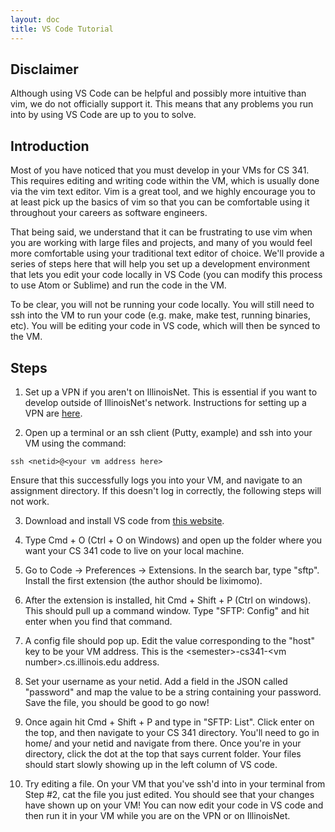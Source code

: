 ```yaml
---
layout: doc
title: VS Code Tutorial
---
```


## Disclaimer
Although using VS Code can be helpful and possibly more intuitive than vim, we do not officially support it. This means that any problems you run into by using VS Code are up to you to solve.

## Introduction

Most of you have noticed that you must develop in your VMs for CS 341. This requires editing and writing code within the VM, which is usually done via the vim text editor. Vim is a great tool, and we highly encourage you to at least pick up the basics of vim so that you can be comfortable using it throughout your careers as software engineers.

That being said, we understand that it can be frustrating to use vim when you are working with large files and projects, and many of you would feel more comfortable using your traditional text editor of choice. We'll provide a series of steps here that will help you set up a development environment that lets you edit your code locally in VS Code (you can modify this process to use Atom or Sublime) and run the code in the VM.

To be clear, you will not be running your code locally. You will still need to ssh into the VM to run your code (e.g. make, make test, running binaries, etc). You will be editing your code in VS code, which will then be synced to the VM.

## Steps

1. Set up a VPN if you aren't on IllinoisNet. This is essential if you want to develop outside of IllinoisNet's network. Instructions for setting up a VPN are [here](https://techservices.illinois.edu/services/virtual-private-networking-vpn/download-and-set-up-the-vpn-client).

2. Open up a terminal or an ssh client (Putty, example) and ssh into your VM using the command: 
```console
ssh <netid>@<your vm address here>
```
Ensure that this successfully logs you into your VM, and navigate to an assignment directory. If this doesn't log in correctly, the following steps will not work.

3. Download and install VS code from [this website](https://code.visualstudio.com).

4. Type Cmd + O (Ctrl + O on Windows) and open up the folder where you want your CS 341 code to live on your local machine.

5. Go to Code -> Preferences -> Extensions. In the search bar, type "sftp". Install the first extension (the author should be liximomo).

6. After the extension is installed, hit Cmd + Shift + P (Ctrl on windows). This should pull up a command window. Type "SFTP: Config" and hit enter when you find that command.

7. A config file should pop up. Edit the value corresponding to the "host" key to be your VM address. This is the \<semester\>-cs341-\<vm number\>.cs.illinois.edu address.

8. Set your username as your netid. Add a field in the JSON called "password" and map the value to be a string containing your password. Save the file, you should be good to go now!

9. Once again hit Cmd + Shift + P and type in "SFTP: List". Click enter on the top, and then navigate to your CS 341 directory. You'll need to go in home/ and your netid and navigate from there. Once you're in your directory, click the dot at the top that says current folder. Your files should start slowly showing up in the left column of VS code.

10. Try editing a file. On your VM that you've ssh'd into in your terminal from Step #2, cat the file you just edited. You should see that your changes have shown up on your VM! You can now edit your code in VS code and then run it in your VM while you are on the VPN or on IllinoisNet.